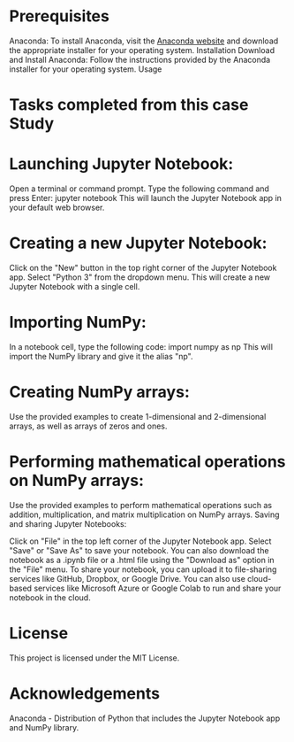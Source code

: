 # Prerequisites
Anaconda: To install Anaconda, visit the <a href="https://www.anaconda.com/download"> Anaconda website</a> and download the appropriate installer for your operating system.
Installation
Download and Install Anaconda: Follow the instructions provided by the Anaconda installer for your operating system.
Usage

# Tasks completed from this case Study
# Launching Jupyter Notebook:

Open a terminal or command prompt.
Type the following command and press Enter: jupyter notebook
This will launch the Jupyter Notebook app in your default web browser.
# Creating a new Jupyter Notebook:

Click on the "New" button in the top right corner of the Jupyter Notebook app.
Select "Python 3" from the dropdown menu.
This will create a new Jupyter Notebook with a single cell.
# Importing NumPy:

In a notebook cell, type the following code: import numpy as np
This will import the NumPy library and give it the alias "np".
# Creating NumPy arrays:

Use the provided examples to create 1-dimensional and 2-dimensional arrays, as well as arrays of zeros and ones.
# Performing mathematical operations on NumPy arrays:

Use the provided examples to perform mathematical operations such as addition, multiplication, and matrix multiplication on NumPy arrays.
Saving and sharing Jupyter Notebooks:

Click on "File" in the top left corner of the Jupyter Notebook app.
Select "Save" or "Save As" to save your notebook.
You can also download the notebook as a .ipynb file or a .html file using the "Download as" option in the "File" menu.
To share your notebook, you can upload it to file-sharing services like GitHub, Dropbox, or Google Drive. You can also use cloud-based services like Microsoft Azure or Google Colab to run and share your notebook in the cloud.
# License
This project is licensed under the MIT License.

# Acknowledgements
Anaconda - Distribution of Python that includes the Jupyter Notebook app and NumPy library.
